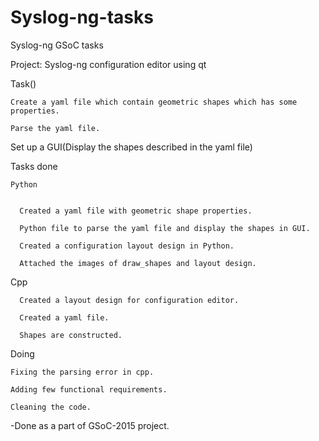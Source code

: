# Syslog-ng-tasks
Syslog-ng GSoC tasks

Project: Syslog-ng configuration editor using qt


Task()


    Create a yaml file which contain geometric shapes which has some properties.

    Parse the yaml file.

   Set up a GUI(Display the shapes described in the yaml file)
  

Tasks done


    Python


      Created a yaml file with geometric shape properties.

      Python file to parse the yaml file and display the shapes in GUI.

      Created a configuration layout design in Python.

      Attached the images of draw_shapes and layout design.


  Cpp


      Created a layout design for configuration editor.

      Created a yaml file.

      Shapes are constructed.


  Doing


    Fixing the parsing error in cpp.

    Adding few functional requirements.

    Cleaning the code.


-Done as a part of GSoC-2015 project.








